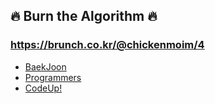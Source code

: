 ## 🔥 Burn the Algorithm 🔥
### https://brunch.co.kr/@chickenmoim/4

* [BaekJoon](https://www.acmicpc.net/)
* [Programmers](https://programmers.co.kr/skill_checks)
* [CodeUp!](https://codeup.kr/problemset.php)
